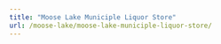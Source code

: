 ```yaml
---
title: "Moose Lake Municiple Liquor Store"
url: /moose-lake/moose-lake-municiple-liquor-store/
---
```

